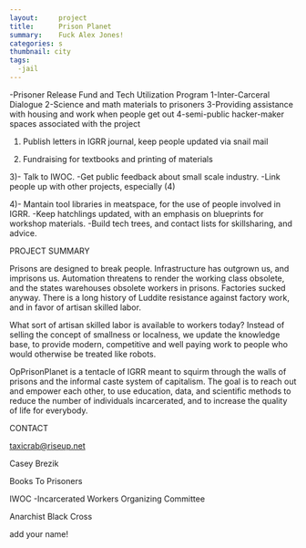 ```yaml
---
layout:     project
title:      Prison Planet
summary:    Fuck Alex Jones!
categories: s
thumbnail: city
tags:
  -jail
---
```


-Prisoner Release Fund and Tech Utilization Program
	1-Inter-Carceral Dialogue
	2-Science and math materials to prisoners
	3-Providing  assistance with housing and work when people get out
	4-semi-public hacker-maker spaces associated with the project


1) Publish letters in IGRR journal, keep people updated via snail mail

2) Fundraising for textbooks and printing of materials

3)- Talk to IWOC. 
-Get public feedback about small scale industry. 
-Link people up with  other projects, especially (4)

4)- Mantain tool libraries in meatspace, for the use of people involved in IGRR. 
-Keep hatchlings updated, with an emphasis on blueprints for workshop materials.
-Build tech trees, and contact lists for skillsharing, and advice.


PROJECT SUMMARY

Prisons are designed to break people. Infrastructure has outgrown us, and imprisons us. 
Automation threatens to render the working class obsolete, and the states warehouses obsolete workers in prisons.
Factories sucked anyway. There is a long history of Luddite resistance against factory work, and in favor of artisan skilled labor.

What sort of artisan skilled labor is available to workers today? Instead of selling the concept of smallness or localness,
we update the knowledge base, to provide modern, competitive and well paying work to people who would otherwise be 
treated like robots.

OpPrisonPlanet is a tentacle of IGRR meant to squirm through the walls of prisons and the informal caste system of capitalism.
The goal is to reach out and empower each other, to use education, data, and scientific methods to reduce the number of individuals
incarcerated, and to increase the quality of life for everybody.


CONTACT

taxicrab@riseup.net

Casey Brezik

Books To Prisoners 

IWOC -Incarcerated Workers Organizing Committee

Anarchist Black Cross

add your name!


